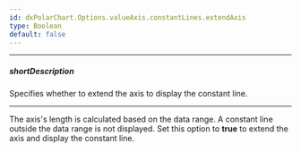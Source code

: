 ```yaml
---
id: dxPolarChart.Options.valueAxis.constantLines.extendAxis
type: Boolean
default: false
---
```

---
##### shortDescription
Specifies whether to extend the axis to display the constant line.

---
The axis's length is calculated based on the data range. A constant line outside the data range is not displayed. Set this option to **true** to extend the axis and display the constant line.